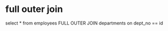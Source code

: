 # full outer join

  select
    * from
  employees
  FULL OUTER JOIN
  departments on dept_no == id
